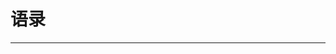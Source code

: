# 语录

<script setup>
  import { quotationData } from '../.vitepress/config/quotation.mts'
  import Quotations from '../.vitepress/components/Quotations.vue'
</script>

<hr />

<Quotations :quotationData=quotationData.toReversed() sortBy='end' />
